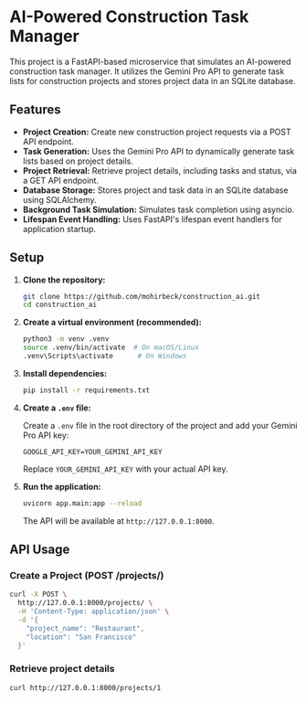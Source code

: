 # AI-Powered Construction Task Manager

This project is a FastAPI-based microservice that simulates an AI-powered construction task manager. It utilizes the Gemini Pro API to generate task lists for construction projects and stores project data in an SQLite database.

## Features

-   **Project Creation:** Create new construction project requests via a POST API endpoint.
-   **Task Generation:** Uses the Gemini Pro API to dynamically generate task lists based on project details.
-   **Project Retrieval:** Retrieve project details, including tasks and status, via a GET API endpoint.
-   **Database Storage:** Stores project and task data in an SQLite database using SQLAlchemy.
-   **Background Task Simulation:** Simulates task completion using asyncio.
-   **Lifespan Event Handling:** Uses FastAPI's lifespan event handlers for application startup.

## Setup

1.  **Clone the repository:**

    ```bash
    git clone https://github.com/mohirbeck/construction_ai.git
    cd construction_ai
    ```

2.  **Create a virtual environment (recommended):**

    ```bash
    python3 -m venv .venv
    source .venv/bin/activate  # On macOS/Linux
    .venv\Scripts\activate      # On Windows
    ```

3.  **Install dependencies:**

    ```bash
    pip install -r requirements.txt
    ```

4.  **Create a `.env` file:**

    Create a `.env` file in the root directory of the project and add your Gemini Pro API key:

    ```
    GOOGLE_API_KEY=YOUR_GEMINI_API_KEY
    ```

    Replace `YOUR_GEMINI_API_KEY` with your actual API key.

5.  **Run the application:**

    ```bash
    uvicorn app.main:app --reload
    ```

    The API will be available at `http://127.0.0.1:8000`.

## API Usage

### Create a Project (POST /projects/)

```bash
curl -X POST \
  http://127.0.0.1:8000/projects/ \
  -H 'Content-Type: application/json' \
  -d '{
    "project_name": "Restaurant",
    "location": "San Francisco"
  }'
```

### Retrieve project details

```bash
curl http://127.0.0.1:8000/projects/1
```